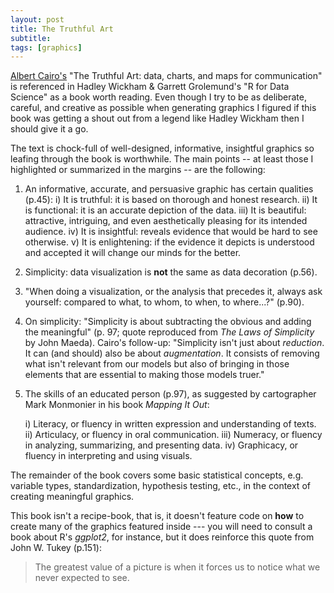 ```yaml
---
layout: post
title: The Truthful Art
subtitle:  
tags: [graphics]
---
```


[Albert Cairo's](http://www.thefunctionalart.com/) "The Truthful Art:  data, charts, and maps for communication" is referenced in Hadley Wickham & Garrett Grolemund's "R for Data Science" as a book worth reading.  Even though I try to be as deliberate, careful, and creative as possible when generating graphics I figured if this book was getting a shout out from a legend like Hadley Wickham then I should give it a go.  

The text is chock-full of well-designed, informative, insightful graphics so leafing through the book is worthwhile.  The main points -- at least those I highlighted or summarized in the margins -- are the following:

1. An informative, accurate, and persuasive graphic has certain qualities (p.45):
    i)  It is truthful:  it is based on thorough and honest research.
    ii)  It is functional:  it is an accurate depiction of the data.
    iii)  It is beautiful:  attractive, intriguing, and even aesthetically pleasing for its intended audience.
    iv)  It is insightful:  reveals evidence that would be hard to see otherwise.
    v)  It is enlightening:  if the evidence it depicts is understood and accepted it will change our minds for the better.  

2. Simplicity:  data visualization is **not** the same as data decoration (p.56).  

3. "When doing a visualization, or the analysis that precedes it, always ask yourself:  compared to what, to whom, to when, to where...?" (p.90).

4. On simplicity:  "Simplicity is about subtracting the obvious and adding the meaningful" (p. 97; quote reproduced from *The Laws of Simplicity* by John Maeda).  Cairo's follow-up:  "Simplicity isn't just about *reduction*.  It can (and should) also be about *augmentation*.  It consists of removing what isn't relevant from our models but also of bringing in those elements that are essential to making those models truer."  

5. The skills of an educated person (p.97), as suggested by cartographer Mark Monmonier in his book *Mapping It Out*:

    i)  Literacy, or fluency in written expression and understanding of texts.
    ii)  Articulacy, or fluency in oral communication.
    iii)  Numeracy, or fluency in analyzing, summarizing, and presenting data.
    iv)  Graphicacy, or fluency in interpreting and using visuals.  
 
The remainder of the book covers some basic statistical concepts, e.g. variable types, standardization, hypothesis testing, etc., in the context of creating meaningful graphics.  

This book isn't a recipe-book, that is, it doesn't feature code on **how** to create many of the graphics featured inside --- you will need to consult a book about R's *ggplot2*, for instance, but it does reinforce this quote from John W. Tukey (p.151):  
> The greatest value of a picture is when it forces us to notice what we never expected to see. 
